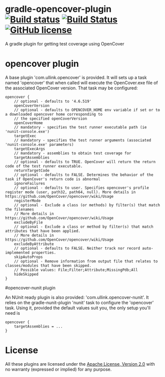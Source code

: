 gradle-opencover-plugin [![Build status](https://ci.appveyor.com/api/projects/status/chcaikhiapb4mmn2?svg=true)](https://ci.appveyor.com/project/gluck/gradle-opencover-plugin) [![Build Status](https://travis-ci.org/Ullink/gradle-opencover-plugin.svg?branch=master)](https://travis-ci.org/Ullink/gradle-opencover-plugin) [![GitHub license](https://img.shields.io/github/license/Ullink/gradle-opencover-plugin.svg)](http://www.apache.org/licenses/LICENSE-2.0)
=======================

A gradle plugin for getting test coverage using OpenCover

# opencover plugin

A base plugin 'com.ullink.opencover' is provided. It will sets up a task named 'opencover' that when called will execute
the OpenCover.exe file of the associated OpenCover version. That task may be configured:

    opencover {
        // optional - defaults to '4.6.519'
        openCoverVersion
        // optional - defaults to OPENCOVER_HOME env variable if set or to a downloaded opencover home corresponding to
        // the specified openCoverVersion
        openCoverHome
        // mandatory - specifies the test runner executable path (ie 'nunit-console.exe')
        targetExec
        // mandatory - specifies the test runner arguments (associated 'nunit-console.exe' parameters)
        targetExecArgs
        // mandatory - assemblies to obtain test coverage for
        targetAssemblies
        // optional - defaults to TRUE. OpenCover will return the return code of the test runner executable.
        returnTargetCode
        // optional - defaults to FALSE. Determines the behavior of the task if OpenCover's return code is abnormal
        ignoreFailures
        // optional - defaults to user. Specifies opencover's profile register mode (user, path32, path64, null). More details in https://github.com/OpenCover/opencover/wiki/Usage
        registerMode
        // optional - Exclude a class (or methods) by filter(s) that match the filenames
        // More details in https://github.com/OpenCover/opencover/wiki/Usage
        excludeByFile
        // optional - Exclude a class or method by filter(s) that match attributes that have been applied.
        // More details in https://github.com/OpenCover/opencover/wiki/Usage
        excludeByAttribute
        // optional - defaults to FALSE. Neither track nor record auto-implemented properties.
        skipAutoProps
        // optional - Remove information from output file that relates to classes/modules that have been skipped.
        // Possible values: File;Filter;Attribute;MissingPdb;All
        hideSkipped
    }

#opencover-nunit plugin

An NUnit ready plugin is also provided: 'com.ullink.opencover-nunit'. It relies on the gradle-nunit-plugin 'nunit' task to
configure the 'opencover' task. Using it, provided the default values suit you, the only setup you'll need is

    opencover {
        targetAssemblies = ...
    }

# License

All these plugins are licensed under the [Apache License, Version 2.0](http://www.apache.org/licenses/LICENSE-2.0.html) with no warranty (expressed or implied) for any purpose.

